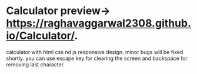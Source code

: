 # Calculator preview-> https://raghavaggarwal2308.github.io/Calculator/.
calculator with html css nd js
responsive design.
minor bugs will be fixed shortly.
you can use escape key for clearing the screen and backspace for removing last character.



